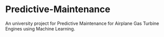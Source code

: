 # Predictive-Maintenance
An university project for Predictive Maintenance for Airplane Gas Turbine Engines using Machine Learning.

